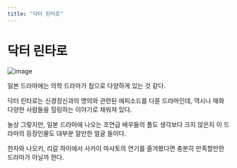 ```yaml
---
title: "닥터 린타로"
---
```

# 닥터 린타로

![image](74243ed7dc70b56f4016d57107af2126.jpg)







일본 드라마에는 의학 드라마가 참으로 다양하게 있는 것 같다. 




닥터 린타로는 신경정신과의 명의와 관련된 에피소드를 다룬 드라마인데, 역시나 매화 다양한 사람들을 힐링하는 이야기로 채워져 있다. 




늘상 그렇지만, 일본 드라마에 나오는 조연급 배우들의 풀도 생각보다 크지 않은지 이 드라마의 등장인물도 대부분 알만한 얼굴 들이다. 




한자와 나오키, 리갈 하이에서 사카이 마사토의 연기를 즐겨봤다면 충분히 만족할만한 드라마가 아닐까 한다.





